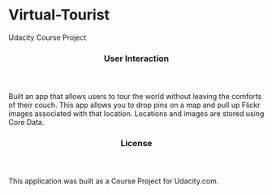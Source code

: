 # Virtual-Tourist
Udacity Course Project

<header>
   <h3>User Interaction</h3>
</header>
<body>
    <p>
    Built an app that allows users to tour the world without leaving the comforts of their couch. 
    This app allows you to drop pins on a map and pull up Flickr images associated with that location. 
    Locations and images are stored using Core Data.
    </p>
</body>
<header>
    <h3>
     License
    </h3>
</header>
<body>
    <p>
    This application was built as a Course Project for Udacity.com.
    </p>
</body>
